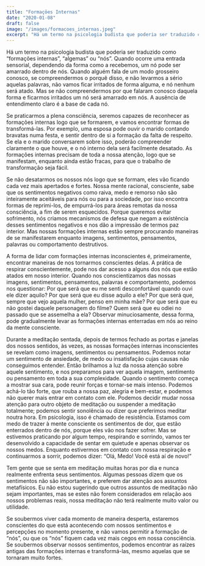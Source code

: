 ```yaml
---
title: "Formaçōes Internas"
date: "2020-01-08"
draft: false
image: "/images/formacoes_internas.jpeg"
excerpt: "Há um termo na psicologia budista que poderia ser traduzido como “formações internas”, “algemas” ou “nós”."
---
```


Há um termo na psicologia budista que poderia ser traduzido como “formações internas”, “algemas” ou “nós”.
Quando ocorre uma entrada sensorial, dependendo da forma como a recebemos, um nó pode ser amarrado dentro de nós.
Quando alguém fala de um modo grosseiro conosco, se compreendermos o porquê disso, e não levarmos a sério aquelas palavras, não vamos ficar irritados de forma alguma, e nó nenhum será atado. Mas se não compreendermos por que falaram conosco daquela forma e ficarmos irritados um nó será amarrado em nós. A ausência de entendimento claro é a base de cada nó.

Se praticarmos a plena consciência, seremos capazes de reconhecer as formações internas logo que se formarem, e vamos encontrar formas de transformá-las. Por exemplo, uma esposa pode ouvir o marido contando bravatas numa festa, e sentir dentro de si a formação da falta de respeito. Se ela e o marido conversarem sobre isso, poderão compreender claramente o que houve, e o nó interno dela será facilmente desatado. As formações internas precisam de toda a nossa atenção, logo que se manifestam, enquanto ainda estão fracas, para que o trabalho de transformação seja fácil.

Se não desatarmos os nossos nós logo que se formam, eles vão ficando cada vez mais apertados e fortes. Nossa mente racional, consciente, sabe que os sentimentos negativos como raiva, medo e remorso não são inteiramente aceitáveis para nós ou para a sociedade, por isso encontra formas de reprimi-los, de empurrá-los para áreas remotas da nossa consciência, a fim de serem esquecidos. Porque queremos evitar sofrimento, nós criamos mecanismos de defesa que negam a existência desses sentimentos negativos e nos dão a impressão de termos paz interior. Mas nossas formações internas estão sempre procurando maneiras de se manifestarem enquanto imagens, sentimentos, pensamentos, palavras ou comportamento destrutivos.

A forma de lidar com formações internas inconscientes é, primeiramente, encontrar maneiras de nos tornarmos conscientes delas. A prática de respirar conscientemente, pode nos dar acesso a alguns dos nós que estão atados em nosso interior. Quando nos conscientizamos das nossas imagens, sentimentos, pensamentos, palavras e comportamento, podemos nos questionar: Por que será que eu me senti desconfortável quando ouvi ele dizer aquilo? Por que será que eu disse aquilo a ele? Por que será que, sempre que vejo aquela mulher, penso em minha mãe? Por que será que eu não gostei daquele personagem do filme? Quem será que eu odiei no passado que se assemelha a ela? Observar minuciosamente, dessa forma, pode gradualmente levar as formações internas enterradas em nós ao reino da mente consciente.

Durante a meditação sentada, depois de termos fechado as portas e janelas dos nossos sentidos, às vezes, as nossas formações internas inconscientes se revelam como imagens, sentimentos ou pensamentos. Podemos notar um sentimento de ansiedade, de medo ou insatisfação cujas causas não conseguimos entender. Então brilhamos a luz da nossa atenção sobre aquele sentimento, e nos preparamos para ver aquela imagem, sentimento ou pensamento em toda a sua complexidade. Quando o sentimento começa a mostrar sua cara, pode reunir forças e tornar-se mais intenso. Podemos achá-lo tão forte, que rouba a nossa paz, alegria e bem-estar, e podemos não querer mais entrar em contato com ele. Podemos decidir mudar nossa atenção para outro objeto de meditação ou suspender a meditação totalmente; podemos sentir sonolência ou dizer que preferimos meditar noutra hora. Em psicologia, isso é chamado de resistência. Estamos com medo de trazer à mente consciente os sentimentos de dor, que estão enterrados dentro de nós, porque eles vão nos fazer sofrer. Mas se estivemos praticando por algum tempo, respirando e sorrindo, vamos ter desenvolvido a capacidade de sentar em quietude e apenas observar os nossos medos. Enquanto estivermos em contato com nossa respiração e continuarmos a sorrir, podemos dizer: “Olá, Medo! Você está aí de novo!”

Tem gente que se senta em meditação muitas horas por dia e nunca realmente enfrenta seus sentimentos. Algumas pessoas dizem que os sentimentos não são importantes, e preferem dar atenção aos assuntos metafísicos. Eu não estou sugerindo que outros assuntos de meditação não sejam importantes, mas se estes não forem considerados em relação aos nossos problemas reais, nossa meditação não terá realmente muito valor ou utilidade.

Se soubermos viver cada momento de maneira desperta, estaremos conscientes do que está acontecendo com nossos sentimentos e percepções no momento presente, e não vamos permitir a formação de “nós”, ou que os “nós” fiquem cada vez mais cegos em nossa consciência. Se soubermos observar nossos sentimentos, podemos encontrar as raízes antigas das formações internas e transformá-las, mesmo aquelas que se tornaram muito fortes.

